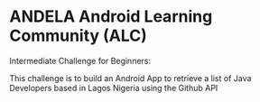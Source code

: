 # ANDELA Android Learning Community (ALC)
Intermediate Challenge for Beginners:

This challenge is to build an Android App to retrieve a list of Java Developers based in Lagos Nigeria using the Github API
